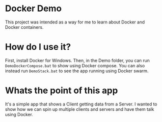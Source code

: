 # Docker Demo
This project was intended as a way for me to learn about Docker and Docker containers.

# How do I use it?
First, install Docker for Windows.
Then, in the Demo folder, you can run `DemoDockerCompose.bat` to show using Docker compose.
You can also instead run `DemoStack.bat` to see the app running using Docker swarm.

# Whats the point of this app
It's a simple app that shows a Client getting data from a Server.
I wanted to show how we can spin up multiple clients and servers and have them talk using Docker.